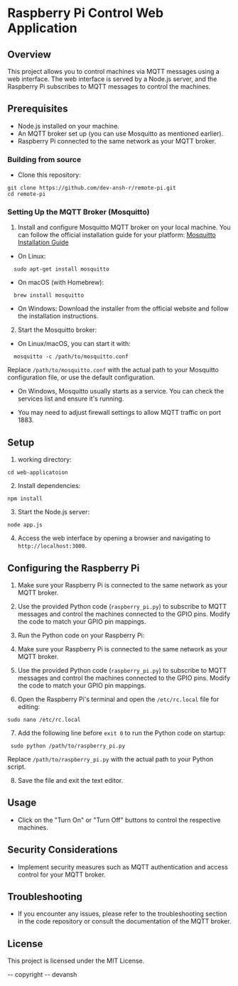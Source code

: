 # Raspberry Pi Control Web Application

## Overview

This project allows you to control machines via MQTT messages using a web interface. The web interface is served by a Node.js server, and the Raspberry Pi subscribes to MQTT messages to control the machines.

## Prerequisites

- Node.js installed on your machine.
- An MQTT broker set up (you can use Mosquitto as mentioned earlier).
- Raspberry Pi connected to the same network as your MQTT broker.

### Building from source

- Clone this repository:
```
git clone https://github.com/dev-ansh-r/remote-pi.git
cd remote-pi
```

### Setting Up the MQTT Broker (Mosquitto)

1. Install and configure Mosquitto MQTT broker on your local machine. You can follow the official installation guide for your platform: [Mosquitto Installation Guide](https://mosquitto.org/download/)

- On Linux:
```
  sudo apt-get install mosquitto
```

- On macOS (with Homebrew):
```
  brew install mosquitto
```

- On Windows: Download the installer from the official website and follow the installation instructions.

2. Start the Mosquitto broker:

- On Linux/macOS, you can start it with:
```
  mosquitto -c /path/to/mosquitto.conf
```
  Replace `/path/to/mosquitto.conf` with the actual path to your Mosquitto configuration file, or use the default configuration.

- On Windows, Mosquitto usually starts as a service. You can check the services list and ensure it's running.

- You may need to adjust firewall settings to allow MQTT traffic on port 1883.


## Setup

1. working directory:
```
cd web-applicatoion
```

2. Install dependencies:
```
npm install
```

3. Start the Node.js server:
```
node app.js
```

4. Access the web interface by opening a browser and navigating to `http://localhost:3000`.


## Configuring the Raspberry Pi

1. Make sure your Raspberry Pi is connected to the same network as your MQTT broker.

2. Use the provided Python code (`raspberry_pi.py`) to subscribe to MQTT messages and control the machines connected to the GPIO pins. Modify the code to match your GPIO pin mappings.

3. Run the Python code on your Raspberry Pi:

4. Make sure your Raspberry Pi is connected to the same network as your MQTT broker.

5. Use the provided Python code (`raspberry_pi.py`) to subscribe to MQTT messages and control the machines connected to the GPIO pins. Modify the code to match your GPIO pin mappings.

6. Open the Raspberry Pi's terminal and open the `/etc/rc.local` file for editing:
```
sudo nano /etc/rc.local
```

7. Add the following line before `exit 0` to run the Python code on startup:
```
 sudo python /path/to/raspberry_pi.py
```
 Replace `/path/to/raspberry_pi.py` with the actual path to your Python script.

8. Save the file and exit the text editor.

## Usage

- Click on the "Turn On" or "Turn Off" buttons to control the respective machines.

## Security Considerations

- Implement security measures such as MQTT authentication and access control for your MQTT broker.

## Troubleshooting

- If you encounter any issues, please refer to the troubleshooting section in the code repository or consult the documentation of the MQTT broker.

## License

This project is licensed under the MIT License.

-- copyright -- devansh